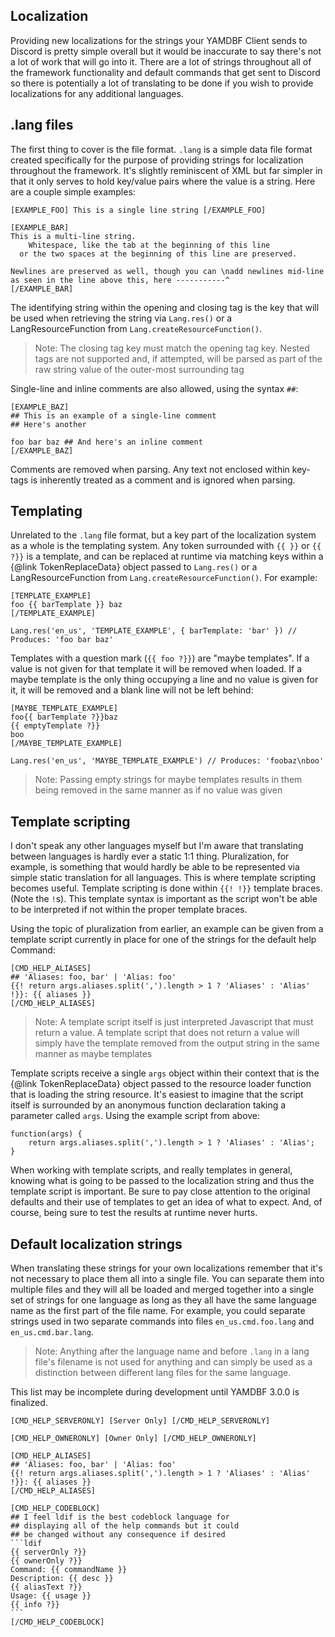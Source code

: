 ## Localization
Providing new localizations for the strings your YAMDBF Client sends to Discord is pretty simple overall
but it would be inaccurate to say there's not a lot of work that will go into it. There are a lot of strings
throughout all of the framework functionality and default commands that get sent to Discord so there is
potentially a lot of translating to be done if you wish to provide localizations for any additional languages.

## .lang files
The first thing to cover is the file format. `.lang` is a simple data file format created specifically for
the purpose of providing strings for localization throughout the framework. It's slightly reminiscent of XML
but far simpler in that it only serves to hold key/value pairs where the value is a string. Here are a couple
simple examples:
```
[EXAMPLE_FOO] This is a single line string [/EXAMPLE_FOO]

[EXAMPLE_BAR]
This is a multi-line string.
	Whitespace, like the tab at the beginning of this line
  or the two spaces at the beginning of this line are preserved.

Newlines are preserved as well, though you can \nadd newlines mid-line
as seen in the line above this, here -----------^
[/EXAMPLE_BAR]
```
The identifying string within the opening and closing tag is the key that will be used when retrieving
the string via `Lang.res()` or a LangResourceFunction from `Lang.createResourceFunction()`.

>Note: The closing tag key must match the opening tag key. Nested tags are not supported and, if attempted, will be 
parsed as part of the raw string value of the outer-most surrounding tag

Single-line and inline comments are also allowed, using the syntax `##`:
```
[EXAMPLE_BAZ]
## This is an example of a single-line comment
## Here's another

foo bar baz ## And here's an inline comment
[/EXAMPLE_BAZ] 
```
Comments are removed when parsing. Any text not enclosed within key-tags is inherently treated as a comment
and is ignored when parsing.

## Templating
Unrelated to the `.lang` file format, but a key part of the localization system as a whole is the templating system.
Any token surrounded with `{{ }}` or `{{ ?}}` is a template, and can be replaced at runtime via matching keys within
a {@link TokenReplaceData} object passed to `Lang.res()` or a LangResourceFunction from `Lang.createResourceFunction()`.
For example:
```
[TEMPLATE_EXAMPLE]
foo {{ barTemplate }} baz
[/TEMPLATE_EXAMPLE]

Lang.res('en_us', 'TEMPLATE_EXAMPLE', { barTemplate: 'bar' }) // Produces: 'foo bar baz'
```
Templates with a question mark (`{{ foo ?}}`) are "maybe templates". If a value is not given for that template it will
be removed when loaded. If a maybe template is the only thing occupying a line and no value is given for it, it will be
removed and a blank line will not be left behind:
```
[MAYBE_TEMPLATE_EXAMPLE]
foo{{ barTemplate ?}}baz
{{ emptyTemplate ?}}
boo
[/MAYBE_TEMPLATE_EXAMPLE]

Lang.res('en_us', 'MAYBE_TEMPLATE_EXAMPLE') // Produces: 'foobaz\nboo'
```
>Note: Passing empty strings for maybe templates results in them being removed in the same manner as if no value was given

## Template scripting
I don't speak any other languages myself but I'm aware that translating between languages is hardly ever a static 1:1 thing.
Pluralization, for example, is something that would hardly be able to be represented via simple static translation for all
languages. This is where template scripting becomes useful. Template scripting is done within `{{! !}}` template braces.
(Note the `!`s). This template syntax is important as the script won't be able to be interpreted if not within the proper
template braces.


Using the topic of pluralization from earlier, an example can be given from a template script currently in place for one of
the strings for the default help Command:
```
[CMD_HELP_ALIASES]
## 'Aliases: foo, bar' | 'Alias: foo'
{{! return args.aliases.split(',').length > 1 ? 'Aliases' : 'Alias' !}}: {{ aliases }}
[/CMD_HELP_ALIASES]
```
>Note: A template script itself is just interpreted Javascript that must return a value. A template script that does not return a
value will simply have the template removed from the output string in the same manner as maybe templates


Template scripts receive a single `args` object within their context that is the {@link TokenReplaceData} object passed to the
resource loader function that is loading the string resource. It's easiest to imagine that the script itself is surrounded
by an anonymous function declaration taking a parameter called `args`. Using the example script from above:
```
function(args) {
	return args.aliases.split(',').length > 1 ? 'Aliases' : 'Alias';
}
```
When working with template scripts, and really templates in general, knowing what is going to be passed to the localization
string and thus the template script is important. Be sure to pay close attention to the original defaults and their use of
templates to get an idea of what to expect. And, of course, being sure to test the results at runtime never hurts.

## Default localization strings
When translating these strings for your own localizations remember that it's not necessary to place them all into a single
file. You can separate them into multiple files and they will all be loaded and merged together into a single set of strings
for one language as long as they all have the same language name as the first part of the file name. For example, you could
separate strings used in two separate commands into files `en_us.cmd.foo.lang` and `en_us.cmd.bar.lang`.

>Note: Anything after the language name and before `.lang` in a lang file's filename is not used for anything and can simply
be used as a distinction between different lang files for the same language.


This list may be incomplete during development until YAMDBF 3.0.0 is finalized.

	[CMD_HELP_SERVERONLY] [Server Only] [/CMD_HELP_SERVERONLY]
	
	[CMD_HELP_OWNERONLY] [Owner Only] [/CMD_HELP_OWNERONLY]
	
	[CMD_HELP_ALIASES]
	## 'Aliases: foo, bar' | 'Alias: foo'
	{{! return args.aliases.split(',').length > 1 ? 'Aliases' : 'Alias' !}}: {{ aliases }}
	[/CMD_HELP_ALIASES]
	
	[CMD_HELP_CODEBLOCK]
	## I feel ldif is the best codeblock language for
	## displaying all of the help commands but it could
	## be changed without any consequence if desired
	```ldif
	{{ serverOnly ?}}
	{{ ownerOnly ?}}
	Command: {{ commandName }}
	Description: {{ desc }}
	{{ aliasText ?}}
	Usage: {{ usage }}
	{{ info ?}}
	```
	[/CMD_HELP_CODEBLOCK]
